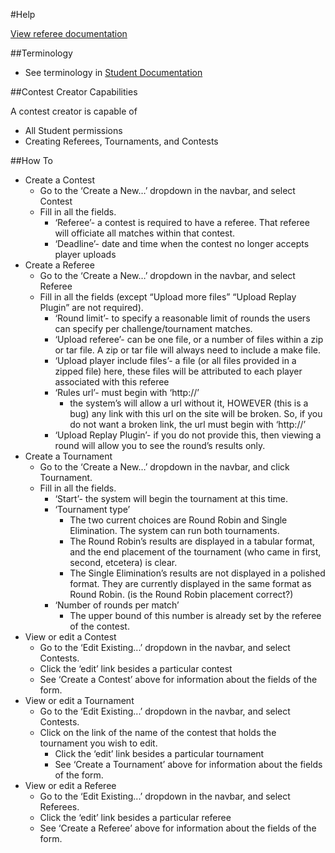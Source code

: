#Help

[View referee documentation](creator/referee)


##Terminology

* See terminology in [Student Documentation](/help/student)


##Contest Creator Capabilities

A contest creator is capable of 

* All Student permissions
* Creating Referees, Tournaments, and Contests

##How To

* Create a Contest
	* Go to the ‘Create a New…’ dropdown in the navbar, and select Contest
	* Fill in all the fields.
		* ‘Referee’- a contest is required to have a referee. That referee will officiate all matches within that contest.
		* ‘Deadline’- date and time when the contest no longer accepts player uploads
* Create a Referee
	* Go to the ‘Create a New…’ dropdown in the navbar, and select Referee
	* Fill in all the fields (except “Upload more files” “Upload Replay Plugin” are not required). 
		* ‘Round limit’- to specify a reasonable limit of rounds the users can specify per challenge/tournament matches.
		* ‘Upload referee’- can be one file, or a number of files within a zip or tar file. A zip or tar file will always need to include a make file. 
		* ‘Upload player include files’- a file (or all files provided in a zipped file) here, these files will be attributed to each player associated with this referee
		* ‘Rules url’- must begin with ‘http://’
			* the system’s will allow a url without it, HOWEVER (this is a bug) any link with this url on the site will be broken. So, if you do not want a broken link, the url must begin with ‘http://’ 
		* ‘Upload Replay Plugin’- if you do not provide this, then viewing a round will allow you to see the round’s results only.
* Create a Tournament
	* Go to the ‘Create a New…’ dropdown in the navbar, and click Tournament. 
	* Fill in all the fields. 
		* ‘Start’- the system will begin the tournament at this time.
		* ‘Tournament type’
			* The two current choices are Round Robin and Single Elimination. The system can run both tournaments. 
			* The Round Robin’s results are displayed in a tabular format, and the end placement of the tournament (who came in first, second, etcetera) is clear. 
			* The Single Elimination’s results are not displayed in a polished format. They are currently displayed in the same format as Round Robin. (is the Round Robin placement correct?)
		* ‘Number of rounds per match’
			* The upper bound of this number is already set by the referee of the contest.
* View or edit a Contest
	* Go to the ‘Edit Existing...’ dropdown in the navbar, and select Contests.
	* Click the ‘edit’ link besides a particular contest
	* See ‘Create a Contest’ above for information about the fields of the form.
* View or edit a Tournament
	* Go to the ‘Edit Existing...’ dropdown in the navbar, and select Contests.
	* Click on the link of the name of the contest that holds the tournament you wish to edit.
		* Click the ‘edit’ link besides a particular tournament
		* See ‘Create a Tournament’ above for information about the fields of the form.
* View or edit a Referee
	* Go to the ‘Edit Existing...’ dropdown in the navbar, and select Referees.
	* Click the ‘edit’ link besides a particular referee
	* See ‘Create a Referee’ above for information about the fields of the form.
